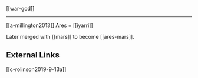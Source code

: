 [[war-god]]

---


[[a-millington2013]] Ares = [[iyarri]]


Later merged with [[mars]] to become [[ares-mars]].

## External Links
[[c-rolinson2019-9-13a]]